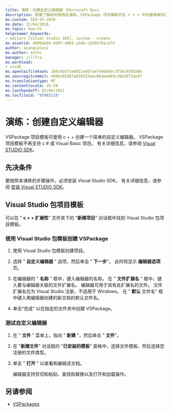 ```yaml
---
title: 演练：创建自定义编辑器 |Microsoft Docs
description: 若要了解如何使用此演练，VSPackage 项目模板可在 c + + 中创建简单的自定义编辑器。
ms.custom: SEO-VS-2020
ms.date: 11/04/2016
ms.topic: how-to
helpviewer_keywords:
- editors [Visual Studio SDK], custom - create
ms.assetid: d090abb6-d99f-4083-a3db-cd16bf81ce7d
author: acangialosi
ms.author: anthc
manager: jillfra
ms.workload:
- vssdk
ms.openlocfilehash: 188c02471e8921e66faefe9668ec3f54c935b50b
ms.sourcegitcommit: dd96a95d87a039525aac86abe689c30e2073ae87
ms.translationtype: MT
ms.contentlocale: zh-CN
ms.lasthandoff: 01/04/2021
ms.locfileid: "97863119"
---
```

# <a name="walkthrough-create-a-custom-editor"></a>演练：创建自定义编辑器
VSPackage 项目模板可使用 c + + 创建一个简单的自定义编辑器。 VSPackage 项目模板不再支持 c # 或 Visual Basic 项目。 有关详细信息，请参阅 [Visual STUDIO SDK](../extensibility/visual-studio-sdk.md)。

## <a name="prerequisites"></a>先决条件
 要按照本演练的步骤操作，必须安装 Visual Studio SDK。 有关详细信息，请参阅 [安装 Visual STUDIO SDK](../extensibility/installing-the-visual-studio-sdk.md)。

## <a name="the-visual-studio-package-project-template"></a>Visual Studio 包项目模板
 可以在 " **c + + 扩展性**" 文件夹下的 "**新建项目**" 对话框中找到 Visual Studio 包项目模板。

### <a name="to-create-a-vspackage-using-the-visual-studio-package-template"></a>使用 Visual Studio 包模板创建 VSPackage

1. 使用 Visual Studio 包模板创建项目。

2. 选择 " **自定义编辑器** " 选项，然后单击 " **下一步**"。 此时将显示 **编辑器选项** 页。

3. 在编辑器的 " **名称** " 框中，键入编辑器的名称。 在 " **文件扩展名** " 框中，键入要与编辑器关联的文件扩展名。 编辑器可用于具有此扩展名的文件。 文件扩展名仅为 Visual Studio 注册，不适用于 Windows。 在 " **默认** 文件名" 框中键入用编辑器创建的新文档的默认文件名。

4. 单击“完成”  以在指定的文件夹中创建 VSPackage。

### <a name="to-test-your-custom-editor"></a>测试自定义编辑器

1. 在 " **文件** " 菜单上，指向 " **新建** "，然后单击 " **文件**"。

2. 在 "**新建文件**" 对话框的 "**已安装的模板**" 窗格中，选择文件模板，然后选择您注册的文件类型。

3. 单击 " **打开** " 以查看和编辑该文档。

     编辑器支持剪切和粘贴、查找和替换以及打开和加载操作。

## <a name="see-also"></a>另请参阅
- [VSPackages](../extensibility/internals/vspackages.md)

